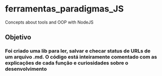 # ferramentas_paradigmas_JS
Concepts about tools and OOP with NodeJS

## Objetivo

### Foi criado uma lib para ler, salvar e checar status de URLs de um arquivo .md. O código está inteiramente comentado com as explicações de cada função e curiosidades sobre o desenvolvimento
